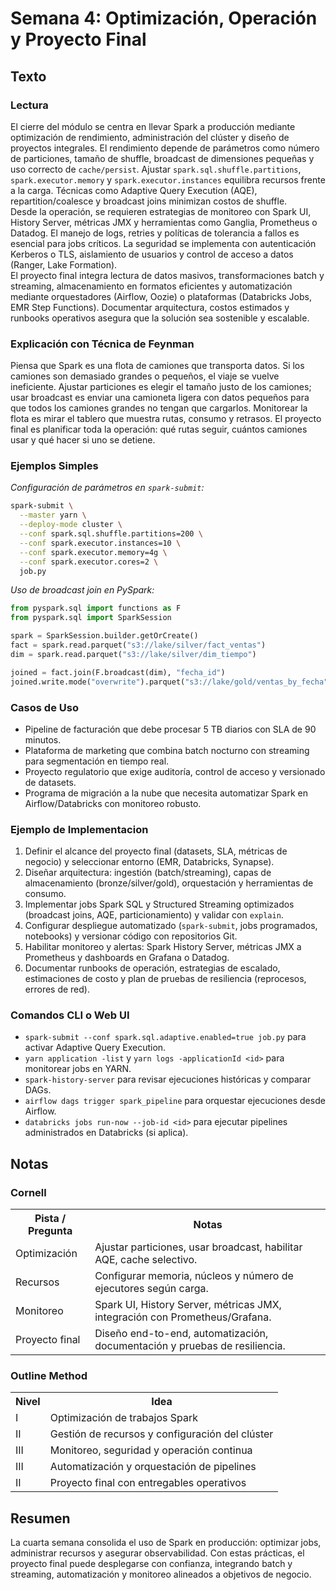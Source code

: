 # Semana 4: Optimización, Operación y Proyecto Final
## Texto
### Lectura
El cierre del módulo se centra en llevar Spark a producción mediante optimización de rendimiento, administración del clúster y diseño de proyectos integrales. El rendimiento depende de parámetros como número de particiones, tamaño de shuffle, broadcast de dimensiones pequeñas y uso correcto de `cache/persist`. Ajustar `spark.sql.shuffle.partitions`, `spark.executor.memory` y `spark.executor.instances` equilibra recursos frente a la carga. Técnicas como Adaptive Query Execution (AQE), repartition/coalesce y broadcast joins minimizan costos de shuffle.  
Desde la operación, se requieren estrategias de monitoreo con Spark UI, History Server, métricas JMX y herramientas como Ganglia, Prometheus o Datadog. El manejo de logs, retries y políticas de tolerancia a fallos es esencial para jobs críticos. La seguridad se implementa con autenticación Kerberos o TLS, aislamiento de usuarios y control de acceso a datos (Ranger, Lake Formation).  
El proyecto final integra lectura de datos masivos, transformaciones batch y streaming, almacenamiento en formatos eficientes y automatización mediante orquestadores (Airflow, Oozie) o plataformas (Databricks Jobs, EMR Step Functions). Documentar arquitectura, costos estimados y runbooks operativos asegura que la solución sea sostenible y escalable.

### Explicación con Técnica de Feynman
Piensa que Spark es una flota de camiones que transporta datos. Si los camiones son demasiado grandes o pequeños, el viaje se vuelve ineficiente. Ajustar particiones es elegir el tamaño justo de los camiones; usar broadcast es enviar una camioneta ligera con datos pequeños para que todos los camiones grandes no tengan que cargarlos. Monitorear la flota es mirar el tablero que muestra rutas, consumo y retrasos. El proyecto final es planificar toda la operación: qué rutas seguir, cuántos camiones usar y qué hacer si uno se detiene.

### Ejemplos Simples
*Configuración de parámetros en `spark-submit`:*
```bash
spark-submit \
  --master yarn \
  --deploy-mode cluster \
  --conf spark.sql.shuffle.partitions=200 \
  --conf spark.executor.instances=10 \
  --conf spark.executor.memory=4g \
  --conf spark.executor.cores=2 \
  job.py
```

*Uso de broadcast join en PySpark:*
```python
from pyspark.sql import functions as F
from pyspark.sql import SparkSession

spark = SparkSession.builder.getOrCreate()
fact = spark.read.parquet("s3://lake/silver/fact_ventas")
dim = spark.read.parquet("s3://lake/silver/dim_tiempo")

joined = fact.join(F.broadcast(dim), "fecha_id")
joined.write.mode("overwrite").parquet("s3://lake/gold/ventas_by_fecha")
```

### Casos de Uso
- Pipeline de facturación que debe procesar 5 TB diarios con SLA de 90 minutos.
- Plataforma de marketing que combina batch nocturno con streaming para segmentación en tiempo real.
- Proyecto regulatorio que exige auditoría, control de acceso y versionado de datasets.
- Programa de migración a la nube que necesita automatizar Spark en Airflow/Databricks con monitoreo robusto.

### Ejemplo de Implementacion
1. Definir el alcance del proyecto final (datasets, SLA, métricas de negocio) y seleccionar entorno (EMR, Databricks, Synapse).  
2. Diseñar arquitectura: ingestión (batch/streaming), capas de almacenamiento (bronze/silver/gold), orquestación y herramientas de consumo.  
3. Implementar jobs Spark SQL y Structured Streaming optimizados (broadcast joins, AQE, particionamiento) y validar con `explain`.  
4. Configurar despliegue automatizado (`spark-submit`, jobs programados, notebooks) y versionar código con repositorios Git.  
5. Habilitar monitoreo y alertas: Spark History Server, métricas JMX a Prometheus y dashboards en Grafana o Datadog.  
6. Documentar runbooks de operación, estrategias de escalado, estimaciones de costo y plan de pruebas de resiliencia (reprocesos, errores de red).

### Comandos CLI o Web UI
- `spark-submit --conf spark.sql.adaptive.enabled=true job.py` para activar Adaptive Query Execution.
- `yarn application -list` y `yarn logs -applicationId <id>` para monitorear jobs en YARN.
- `spark-history-server` para revisar ejecuciones históricas y comparar DAGs.
- `airflow dags trigger spark_pipeline` para orquestar ejecuciones desde Airflow.
- `databricks jobs run-now --job-id <id>` para ejecutar pipelines administrados en Databricks (si aplica).

## Notas
### Cornell
<table>
  <tr><th>Pista / Pregunta</th><th>Notas</th></tr>
  <tr><td>Optimización</td><td>Ajustar particiones, usar broadcast, habilitar AQE, cache selectivo.</td></tr>
  <tr><td>Recursos</td><td>Configurar memoria, núcleos y número de ejecutores según carga.</td></tr>
  <tr><td>Monitoreo</td><td>Spark UI, History Server, métricas JMX, integración con Prometheus/Grafana.</td></tr>
  <tr><td>Proyecto final</td><td>Diseño end-to-end, automatización, documentación y pruebas de resiliencia.</td></tr>
</table>

### Outline Method
<table>
  <tr><th>Nivel</th><th>Idea</th></tr>
  <tr><td>I</td><td>Optimización de trabajos Spark</td></tr>
  <tr><td>II</td><td>Gestión de recursos y configuración del clúster</td></tr>
  <tr><td>III</td><td>Monitoreo, seguridad y operación continua</td></tr>
  <tr><td>III</td><td>Automatización y orquestación de pipelines</td></tr>
  <tr><td>II</td><td>Proyecto final con entregables operativos</td></tr>
</table>

## Resumen
La cuarta semana consolida el uso de Spark en producción: optimizar jobs, administrar recursos y asegurar observabilidad. Con estas prácticas, el proyecto final puede desplegarse con confianza, integrando batch y streaming, automatización y monitoreo alineados a objetivos de negocio.
